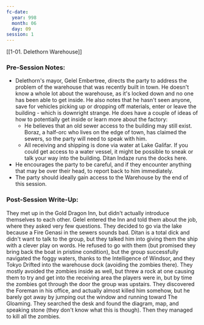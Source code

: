 ```yaml
---
fc-date:
  year: 998
  month: 06
  day: 09
session: 1
---
```

[[1-01. Delethorn Warehouse]]

### Pre-Session Notes:
* Delethorn's mayor, Gelel Embertree, directs the party to address the problem of the warehouse that was recently built in town. He doesn't know a whole lot about the warehouse, as it's locked down and no one has been able to get inside. He also notes that he hasn't seen anyone, save for vehicles picking up or dropping off materials, enter or leave the building - which is downright strange. He does have a couple of ideas of how to potentially get inside or learn more about the factory:
	* He believes that an old sewer access to the building may still exist. Boraz, a half-orc who lives on the edge of town, has claimed the sewers, so the party will need to speak with him.
	* All receiving and shipping is done via water at Lake Galifar. If you could get access to a water vessel, it might be possible to sneak or talk your way into the building. Ditan Indaze runs the docks here.
* He encourages the party to be careful, and if they encounter anything that may be over their head, to report back to him immediately.
* The party should ideally gain access to the Warehouse by the end of this session.


### Post-Session Write-Up:
They met up in the Gold Dragon Inn, but didn't actually introduce themselves to each other. Gelel entered the Inn and told them about the job, where they asked very few questions. They decided to go via the lake because a Fire Genasi in the sewers sounds bad. Ditan is a total dick and didn't want to talk to the group, but they talked him into giving them the ship with a clever play on words. He refused to go with them (but promised they bring back the boat in pristine condition), but the group successfully navigated the foggy waters, thanks to the Intelligence of Windsor, and they Tokyo Drifted into the warehouse dock (avoiding the zombies there). They mostly avoided the zombies inside as well, but threw a rock at one causing them to try and get into the receiving area the players were in, but by time the zombies got through the door the group was upstairs. They discovered the Foreman in his office, and actually almost killed him somehow, but he barely got away by jumping out the window and running toward The Gloaming. They searched the desk and found the diagram, map, and speaking stone (they don't know what this is though). Then they managed to kill all the zombies.